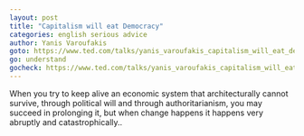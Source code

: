 ```yaml
---
layout: post
title: "Capitalism will eat Democracy"
categories: english serious advice
author: Yanis Varoufakis
goto: https://www.ted.com/talks/yanis_varoufakis_capitalism_will_eat_democracy_unless_we_speak_up?ref=speak.junglestar.org
go: understand
gocheck: https://www.ted.com/talks/yanis_varoufakis_capitalism_will_eat_democracy_unless_we_speak_up/transcript?language=en#t-999741
---
```

When you try to keep alive an economic system that architecturally cannot survive, through political will and through authoritarianism, you may succeed in prolonging it, but when change happens it happens very abruptly and catastrophically..
